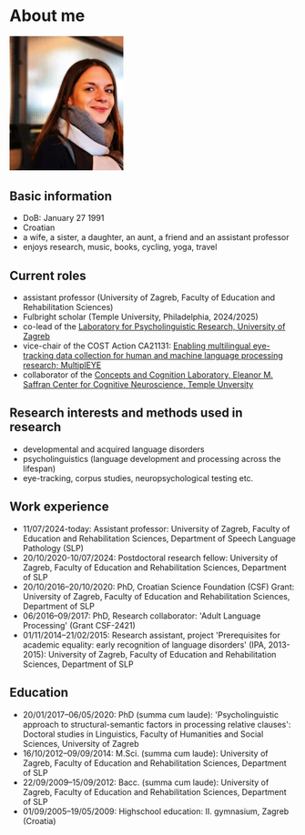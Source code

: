 # **About me**
<p align="left">
  <img src="ana1.jpg" alt="Profile Picture" width="200">
</p>

## Basic information
- DoB: January 27 1991
- Croatian
- a wife, a sister, a daughter, an aunt, a friend and an assistant professor
- enjoys research, music, books, cycling, yoga, travel

## Current roles
- assistant professor (University of Zagreb, Faculty of Education and Rehabilitation Sciences)
- Fulbright scholar (Temple University, Philadelphia, 2024/2025)
- co-lead of the [Laboratory for Psycholinguistic Research, University of Zagreb](https://www.erf.unizg.hr/en/about_us/structure_and_management/laboratories/laboratory_for_psycholinguistic_research)
- vice-chair of the COST Action CA21131: [Enabling multilingual eye-tracking data collection for human and machine language processing research; MultiplEYE](https://multipleye.eu/)
- collaborator of the [Concepts and Cognition Laboratory, Eleanor M. Saffran Center for Cognitive Neuroscience, Temple Unversity](https://www.reilly-coglab.com/)
  
## Research interests and methods used in research
- developmental and acquired language disorders
- psycholinguistics (language development and processing across the lifespan)
- eye-tracking, corpus studies, neuropsychological testing etc.

## Work experience
- 11/07/2024-today: Assistant professor: University of Zagreb, Faculty of Education and Rehabilitation Sciences, Department of Speech Language Pathology (SLP)
- 20/10/2020-10/07/2024:	Postdoctoral research fellow: University of Zagreb, Faculty of Education and Rehabilitation Sciences, Department of SLP
- 20/10/2016–20/10/2020:	PhD, Croatian Science Foundation (CSF) Grant: University of Zagreb, Faculty of Education and Rehabilitation Sciences, Department of SLP 
- 06/2016–09/2017:	PhD, Research collaborator: 'Adult Language Processing' (Grant CSF-2421)
- 01/11/2014–21/02/2015: Research assistant, project 'Prerequisites for academic equality: early recognition of language disorders' (IPA, 2013-2015): University of Zagreb, Faculty of Education and Rehabilitation Sciences, Department of SLP

## Education
- 20/01/2017–06/05/2020:	PhD (summa cum laude): 'Psycholinguistic approach to structural-semantic factors in processing relative clauses': Doctoral studies in Linguistics, Faculty of Humanities and Social Sciences, University of Zagreb
- 16/10/2012–09/09/2014:	M.Sci. (summa cum laude): University of Zagreb, Faculty of Education and Rehabilitation Sciences, Department of SLP
- 22/09/2009–15/09/2012:	Bacc. (summa cum laude): University of Zagreb, Faculty of Education and Rehabilitation Sciences, Department of SLP
- 01/09/2005–19/05/2009: Highschool education: II. gymnasium, Zagreb (Croatia) 
